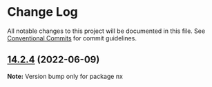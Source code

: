# Change Log

All notable changes to this project will be documented in this file.
See [Conventional Commits](https://conventionalcommits.org) for commit guidelines.

## [14.2.4](https://github.com/nrwl/nx/compare/14.2.2...14.2.4) (2022-06-09)

**Note:** Version bump only for package nx

